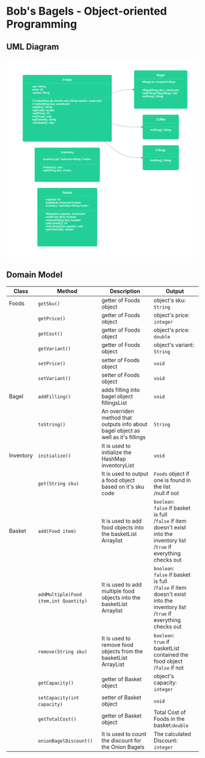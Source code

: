 # Bob's Bagels - Object-oriented Programming

## UML Diagram
![UML.png](..%2F..%2F..%2F..%2F..%2Fassets%2FUML.png)

## Domain Model

| Class     | Method                                | Description                                                                       | Output                                                                                                                                   |
|-----------|---------------------------------------|-----------------------------------------------------------------------------------|------------------------------------------------------------------------------------------------------------------------------------------|
| Foods     | `getSku()`                            | getter of Foods object                                                            | object's sku: `String`                                                                                                                   |
|           | `getPrice()`                          | getter of Foods object                                                            | object's price: `integer`                                                                                                                |
|           | `getCost()`                           | getter of Foods object                                                            | object's price: `double`                                                                                                                 |
|           | `getVariant()`                        | getter of Foods object                                                            | object's variant: `String`                                                                                                               |
|           | `setPrice()`                          | setter of Foods object                                                            | `void`                                                                                                                                   |
|           | `setVariant()`                        | setter of Foods object                                                            | `void`                                                                                                                                   |
| Bagel     | `addFilling()`                        | adds filling into bagel object fillingsList                                       | `void`                                                                                                                                   |
|           | `toString()`                          | An overriden method that outputs info about bagel object as well as it's fillings | `String`                                                                                                                                 |
| Inventory | `initialize()`                        | It is used to initialize the HashMap inventoryList                                | `void`                                                                                                                                   |
|           | `get(String sku)`                     | It is used to output a food object based on it's sku code                         | `Foods` object if one is found in the list<br/>/null if not                                                                              |
| Basket    | `add(Food item)`                      | It is used to add food objects into the basketList Arraylist                      | `boolean`:<br/>`false` if basket is full<br/>/`false` if item doesn't exist into the inventory list<br/>/`true` if everything checks out |
|           | `addMultiple(Food item,int Quantity)` | It is used to add multiple food objects into the basketList Arraylist             | `boolean`:<br/>`false` if basket is full<br/>/`false` if item doesn't exist into the inventory list<br/>/`true` if everything checks out |
|           | `remove(String sku)`                  | It is used to remove food objects from the basketList ArrayList                   | `boolean`:<br/>`true` if basketList contained the food object<br/>/`false` if not                                                        |
|           | `getCapacity()`                       | getter of Basket object                                                           | object's capacity: `integer`                                                                                                             |
|           | `setCapacity(int capacity)`           | setter of Basket object                                                           | `void`                                                                                                                                   |
|           | `getTotalCost()`                      | getter of Basket object                                                           | Total Cost of Foods in the basket:`double`                                                                                               |
|           | `onionBagelDiscount()`                | It is used to count the discount for the Onion Bagels                             | The calculated Discount: `integer`                                                                                                       |
